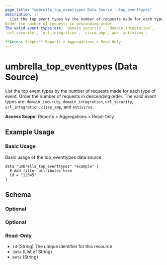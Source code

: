 ```yaml
---
page_title: "umbrella_top_eventtypes Data Source - top_eventtypes"
description: |-
  List the top event types by the number of requests made for each type of event.
Order the number of requests in descending order.
The valid event types are: `domain_security`, `domain_integration`,
`url_security`, `url_integration`, `cisco_amp`, and `antivirus`.

**Access Scope:** Reports > Aggregations > Read-Only
---
```


# umbrella_top_eventtypes (Data Source)

List the top event types by the number of requests made for each type of event.
Order the number of requests in descending order.
The valid event types are: `domain_security`, `domain_integration`,
`url_security`, `url_integration`, `cisco_amp`, and `antivirus`.

**Access Scope:** Reports > Aggregations > Read-Only

## Example Usage


### Basic Usage

Basic usage of the top_eventtypes data source

```hcl
data "umbrella_top_eventtypes" "example" {
  # Add filter attributes here
  id = "12345"
}
```



## Schema

### Optional



### Optional



### Read-Only

- `id` (String) The unique identifier for this resource
- `data` (List of String) 
- `meta` (String) 



